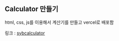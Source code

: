 ## Calculator 만들기

html, css, js를 이용해서 계산기를 만들고 vercel로 배포함

링크 : [sybcalculator](https://sybcalculator.vercel.app/)